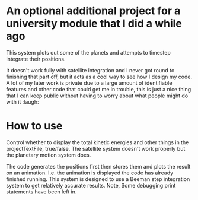 # An optional additional project for a university module that I did a while ago
This system plots out some of the planets and attempts to timestep integrate their positions.

It doesn't work fully with satellite integration and I never got round to finishing that part off, but it acts as a cool way to see how I design my code. A lot of my later work is private due to a large amount of identifiable features and other code that could get me in trouble, this is just a nice thing that I can keep public without having to worry about what people might do with it :laugh:

# How to use
Control whether to display the total kinetic energies and other things in the projectTextFile, true/false. The satellite system doesn't work properly but the planetary motion system does.

The code generates the positions first then stores them and plots the result on an animation. I.e. the animation is displayed the code has already finished running.
This system is designed to use a Beeman step integration system to get relatively accurate results. Note, Some debugging print statements have been left in.
